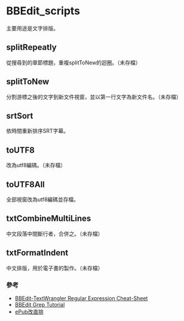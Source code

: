 # BBEdit_scripts

主要用途是文字排版。
## splitRepeatly
從搜尋到的章節標題，重複splitToNew的迴圈。（未存檔）

## splitToNew
分割游標之後的文字到新文件視窗，並以第一行文字為新文件名。（未存檔）

## srtSort
依時間重新排序SRT字幕。

## toUTF8
改為utf8編碼。（未存檔）

## toUTF8All
全部視窗改為utf8編碼並存檔。

## txtCombineMultiLines
中文段落中間斷行者，合併之。（未存檔）

## txtFormatIndent
中文排版，用於電子書的製作。（未存檔）

### 參考
* [BBEdit-TextWrangler Regular Expression Cheat-Sheet](https://gist.github.com/ccstone/5385334)
* [BBEdit Grep Tutorial](https://anybrowser.org/bbedit/grep.html)
* [ePub改直排](https://github.com/peiyu66/BBEdit_scripts/wiki)
